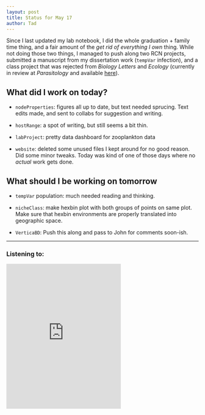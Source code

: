 ```yaml
---
layout: post
title: Status for May 17
author: Tad
---
```


 Since I last updated my lab notebook, I did the whole graduation + family time thing, and a fair amount of the _get rid of everything I own_ thing. While not doing those two things, I managed to push along two RCN projects, submitted a manuscript from my dissertation work (`tempVar` infection), and a class project that was rejected from _Biology Letters_ and _Ecology_ (currently in review at _Parasitology_ and available [here](https://github.com/taddallas/FishParasite8910)). 

## What did I work on today?

* `nodeProperties`: figures all up to date, but text needed sprucing. Text edits made, and sent to collabs for suggestion and writing.

* `hostRange`: a spot of writing, but still seems a bit thin.

* `labProject`: pretty data dashboard for zooplankton data

* `website`: deleted some unused files I kept around for no good reason. Did some minor tweaks. Today was kind of one of those days where no _actual_ work gets done.


## What should I be working on tomorrow

* `tempVar` population: much needed reading and thinking.

* `nicheClass`: make hexbin plot with both groups of points on same plot. Make sure that hexbin environments are properly translated into geographic space.

* `VerticaBD`: Push this along and pass to John for comments soon-ish.


---

### Listening to:
<iframe src="https://embed.spotify.com/?uri=spotify%3Atrack%3A7DRBl6xBEeEusmmqNTMeXr" width="300" height="380" frameborder="0" allowtransparency="true"></iframe>
 <i class='fa fa-code' style='color:pink'></i>
